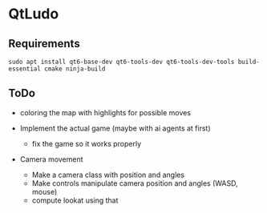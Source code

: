 # QtLudo

## Requirements
    sudo apt install qt6-base-dev qt6-tools-dev qt6-tools-dev-tools build-essential cmake ninja-build

## ToDo
 - coloring the map with highlights for possible moves

 - Implement the actual game (maybe with ai agents at first)
    - fix the game so it works properly

 - Camera movement
    - Make a camera class with position and angles
    - Make controls manipulate camera position and angles (WASD, mouse)
    - compute lookat using that

